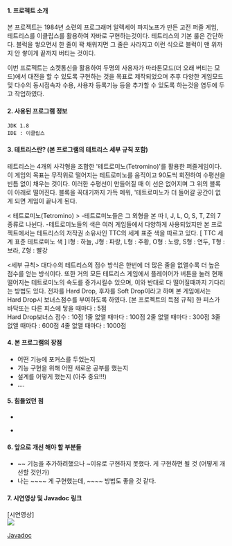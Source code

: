 #### 1. 프로젝트 소개
본 프로젝트는 1984년 소련의 프로그래머 알렉세이 파지노프가 만든 고전 퍼즐 게임, 테트리스를 이클립스를 활용하여 자바로 구현하는것이다. 
테트리스의 기본 룰은 간단하다. 블럭을 쌓으면서 한 줄이 꽉 채워지면 그 줄은 사라지고 이런 식으로 블럭이 맨 위까지 안 쌓이게 끝까지 버티는 것이다.

이번 프로젝트는 소켓통신을 활용하여 두명의 사용자가 마라톤모드(더 오래 버티는 모드)에서 대전을 할 수 있도록 구현하는 것을 목표로 제작되었으며
추후 다양한 게임모드 및 다수의 동시접속자 수용, 사용자 등록기능 등을 추가할 수 있도록 하는것을 염두에 두고 작업하였다.

#### 2. 사용된 프로그램 정보
	JDK 1.8
	IDE : 이클립스

#### 3. 테트리스란? (본 프로그램의 테트리스 세부 규칙 포함)
테트리스는 4개의 사각형을 조합한 '테트로미노(Tetromino)'를 활용한 퍼즐게임이다. 이 게임의 목표는 무작위로 떨어지는 테트로미노를 움직이고 90도씩 회전하여 수평선을 빈틈 없이 채우는 것이다. 이러한 수평선이 만들어질 때 이 선은 없어지며 그 위의 블록이 아래로 떨어진다. 블록을 꼭대기까지 가득 메워, '테트로미노가 더 들어갈 공간이 없게 되면 게임이 끝나게 된다.

< 테트로미노(Tetromino) >
-테트로미노들은 그 외형을 본 따 I, J, L, O, S, T, Z의 7종류로 나뉜다.
-테트로미노들의 색은 여러 게임들에서 다양하게 사용되었지만 본 프로젝트에서는 테트리스의 저작권 소유사인 TTC의 세계 표준 색을 따르고 있다.
[ TTC 세계 표준 테트로미노 색 ] 
I형 : 하늘, 
J형 : 파랑, 
L형 : 주황, 
O형 : 노랑, 
S형 : 연두, 
T형 : 보라, 
Z형 : 빨강

<세부 규칙>
대다수의 테트리스의 점수 방식은 한번에 더 많은 줄을 없앨수록 더 높은 점수를 얻는 방식이다. 또한 거의 모든 테트리스 게임에서 플레이어가 버튼을 눌러 현재 떨어지는 테트로미노의 속도를 증가시킬수 있으며, 이와 반대로 다 떨어질때까지 기다리는 방법도 있다. 전자를 Hard Drop, 후자를 Soft Drop이라고 하며 본 게임에서는 Hard Drop시 보너스점수를 부여하도록 하였다.
[본 프로젝트의 득점 규칙]
한 피스가 바닥또는 다른 피스에 닿을 때마다 : 5점    
Hard Drop보너스 점수 : 10점
1줄 없앨 때마다 : 100점
2줄 없앨 때마다 : 300점
3줄 없앨 때마다 : 600점
4줄 없앨 때마다 : 1000점

#### 4. 본 프로그램의 장점
- 어떤 기능에 포커스를 두었는지 
- 기능 구현을 위해 어떤 새로운 공부를 했는지
- 설계를 어떻게 했는지 (아주 중요!!!) 
- .... 
	
#### 5. 힘들었던 점
- ~~~ 구현에 ~~~ 지식이 필요했는데 그 부분이 어려웠다. 그래서 이 부분을 ~~~~ 하여 해결했다.
- ~~~~ 하려고 했는데 ~~~ 한 이유로 쉽게 구현할 수 없었다. 그래서 이 부분을 ~~~~ 하여 해결했다.
#### 6. 앞으로 개선 해야 할 부분들
- ~~ 기능을 추가하려했으나 ~이유로 구현하지 못했다. 게 구현하면 될 것 (어떻게 개선할 것인가)
- 나는 ~~~~ 게 구현했는데, ~~~~ 방법도 좋을 것 같다.
#### 7. 시연영상 및 Javadoc 링크
<div>
[시연영상]<br><a href="https://www.youtube.com/watch?v=CrOOapnzwMk" target="_blank"><image src = "https://img.youtube.com/vi/CrOOapnzwMk/mqdefault.jpg"></a>	
</div>

[Javadoc](https://rlaquddn05.github.io/tetris/Tetris/doc/index.html)  
